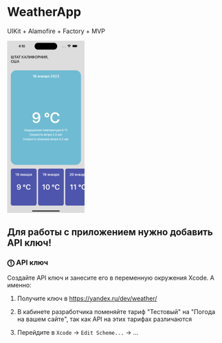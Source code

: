 # WeatherApp
UIKit + Alamofire + Factory + MVP

<img src="https://github.com/PollyVern/WeatherApp/blob/master/Screen%20Shot.png" height="400" width="180">

## Для работы с приложением нужно добавить API ключ!
### ⓵ API ключ
Cоздайте API ключ и занесите его в переменную окружения Xcode. А именно:

1. Получите ключ в https://yandex.ru/dev/weather/
2. В кабинете разработчика поменяйте тариф "Тестовый" на "Погода на вашем сайте", так как API на этих тарифах различаются  

3. Перейдите в `Xcode` -> `Edit Scheme...` -> ...
